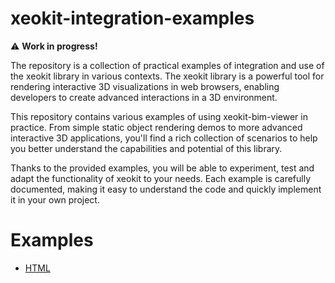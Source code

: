 # xeokit-integration-examples

⚠️ **Work in progress!**

The repository is a collection of practical examples of integration and use of the xeokit library in various contexts. The xeokit library is a powerful tool for rendering interactive 3D visualizations in web browsers, enabling developers to create advanced interactions in a 3D environment.

This repository contains various examples of using xeokit-bim-viewer in practice. From simple static object rendering demos to more advanced interactive 3D applications, you'll find a rich collection of scenarios to help you better understand the capabilities and potential of this library.

Thanks to the provided examples, you will be able to experiment, test and adapt the functionality of xeokit to your needs. Each example is carefully documented, making it easy to understand the code and quickly implement it in your own project.

# Examples

- [HTML](./apps/html/README.md)
